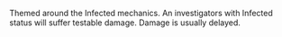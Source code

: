 Themed around the Infected mechanics. An investigators with Infected status will suffer testable damage. Damage is usually delayed.


